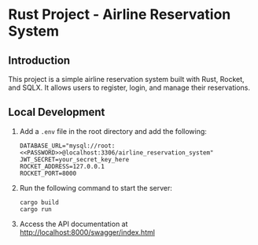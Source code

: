 # Rust Project - Airline Reservation System

## Introduction

This project is a simple airline reservation system built with Rust, Rocket, and SQLX. It allows users to register, login, and manage their reservations.

## Local Development

1. Add a `.env` file in the root directory and add the following:
    ```
    DATABASE_URL="mysql://root:<<PASSWORD>>@localhost:3306/airline_reservation_system"
    JWT_SECRET=your_secret_key_here
    ROCKET_ADDRESS=127.0.0.1
    ROCKET_PORT=8000
    ```

2. Run the following command to start the server:
    ```
    cargo build
    cargo run
    ```

3. Access the API documentation at <http://localhost:8000/swagger/index.html>
